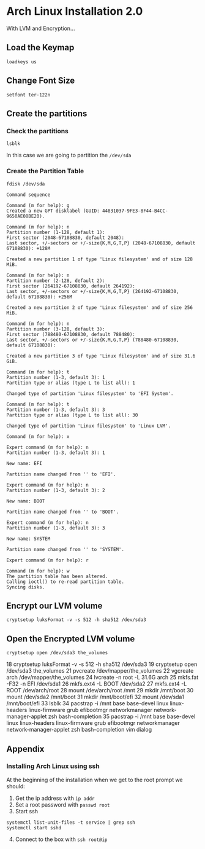 # Arch Linux Installation 2.0
With LVM and Encryption...

## Load the Keymap
```
loadkeys us
```

## Change Font Size
```
setfont ter-122n
```

## Create the partitions

### Check the partitions
```
lsblk
```

In this case we are going to partition the `/dev/sda`

### Create the Partition Table

```
fdisk /dev/sda

Command sequence

Command (m for help): g
Created a new GPT disklabel (GUID: 44831037-9FE3-8F44-B4CC-9650AE08BE20).

Command (m for help): n
Partition number (1-128, default 1): 
First sector (2048-67108830, default 2048): 
Last sector, +/-sectors or +/-size{K,M,G,T,P} (2048-67108830, default 67108830): +128M

Created a new partition 1 of type 'Linux filesystem' and of size 128 MiB.

Command (m for help): n
Partition number (2-128, default 2): 
First sector (264192-67108830, default 264192): 
Last sector, +/-sectors or +/-size{K,M,G,T,P} (264192-67108830, default 67108830): +256M

Created a new partition 2 of type 'Linux filesystem' and of size 256 MiB.

Command (m for help): n
Partition number (3-128, default 3): 
First sector (788480-67108830, default 788480): 
Last sector, +/-sectors or +/-size{K,M,G,T,P} (788480-67108830, default 67108830): 

Created a new partition 3 of type 'Linux filesystem' and of size 31.6 GiB.

Command (m for help): t
Partition number (1-3, default 3): 1
Partition type or alias (type L to list all): 1

Changed type of partition 'Linux filesystem' to 'EFI System'.

Command (m for help): t
Partition number (1-3, default 3): 3
Partition type or alias (type L to list all): 30

Changed type of partition 'Linux filesystem' to 'Linux LVM'.

Command (m for help): x

Expert command (m for help): n
Partition number (1-3, default 3): 1

New name: EFI

Partition name changed from '' to 'EFI'.

Expert command (m for help): n
Partition number (1-3, default 3): 2

New name: BOOT

Partition name changed from '' to 'BOOT'.

Expert command (m for help): n
Partition number (1-3, default 3): 3

New name: SYSTEM

Partition name changed from '' to 'SYSTEM'.

Expert command (m for help): r

Command (m for help): w
The partition table has been altered.
Calling ioctl() to re-read partition table.
Syncing disks.
```

## Encrypt our LVM volume
```
cryptsetup luksFormat -v -s 512 -h sha512 /dev/sda3
```

## Open the Encrypted LVM volume
```
cryptsetup open /dev/sda3 the_volumes
```


  18  cryptsetup luksFormat -v -s 512 -h sha512 /dev/sda3
   19  cryptsetup open /dev/sda3 the_volumes
   21  pvcreate /dev/mapper/the_volumes
   22  vgcreate arch /dev/mapper/the_volumes
   24  lvcreate -n root -L 31.6G arch
   25  mkfs.fat -F32 -n EFI /dev/sda1
   26  mkfs.ext4 -L BOOT /dev/sda2
   27  mkfs.ext4 -L ROOT /dev/arch/root
   28  mount /dev/arch/root /mnt
   29  mkdir /mnt/boot
   30  mount /dev/sda2 /mnt/boot
   31  mkdir /mnt/boot/efi
   32  mount /dev/sda1 /mnt/boot/efi
   33  lsblk
   34  pacstrap -i /mnt base base-devel linux linux-headers linux-firmware grub efibootmgr networkmanager network-manager-applet zsh bash-completion
   35  pacstrap -i /mnt base base-devel linux linux-headers linux-firmware grub efibootmgr networkmanager network-manager-applet zsh bash-completion vim dialog


## Appendix

### Installing Arch Linux using ssh
At the beginning of the installation when we get to the root prompt we should:

1) Get the ip address with `ip addr`
2) Set a root password with `passwd root`
3) Start ssh

```
systemctl list-unit-files -t service | grep ssh
systemctl start sshd
```
4) Connect to the box with `ssh root@ip`